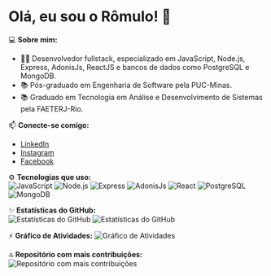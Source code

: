 # Olá, eu sou o Rômulo! 👋

💻 **Sobre mim:**  
- 🧑‍💻 Desenvolvedor fullstack, especializado em JavaScript, Node.js, Express, AdonisJs, ReactJS e bancos de dados como PostgreSQL e MongoDB.   
- 📚 Pós-graduado em Engenharia de Software pela PUC-Minas.  
- 📚 Graduado em Tecnologia em Análise e Desenvolvimento de Sistemas pela FAETERJ-Rio.  

📫 **Conecte-se comigo:**  
- [LinkedIn](https://www.linkedin.com/in/rômulo-reis-tavares-67b0bb86)
- [Instagram](https://www.instagram.com/romuloreistavares)
- [Facebook](https://www.facebook.com/romuloreistavares)
    
⚙️ **Tecnologias que uso:**  
![JavaScript](https://img.shields.io/badge/-JavaScript-333333?style=flat&logo=javascript)
![Node.js](https://img.shields.io/badge/-Node.js-333333?style=flat&logo=node.js)
![Express](https://img.shields.io/badge/-Express-333333?style=flat&logo=Express)
![AdonisJs](https://img.shields.io/badge/-AdonisJs-333333?style=flat&logo=AdonisJs)
![React](https://img.shields.io/badge/-React-333333?style=flat&logo=react)
![PostgreSQL](https://img.shields.io/badge/-PostgreSQL-333333?style=flat&logo=postgresql)
![MongoDB](https://img.shields.io/badge/-MongoDB-333333?style=flat&logo=mongodb)

✨ **Estatísticas do GitHub:**  
![Estatísticas do GitHub](https://github-readme-stats.vercel.app/api?username=Romulo-Reis&show_icons=true&theme=holi)
![Estatísticas do GitHub](https://github-readme-stats.vercel.app/api/top-langs/?username=Romulo-Reis&show_icons=true&theme=holi)

⚡ **Gráfico de Atividades:**
![Gráfico de Atividades](https://github-readme-activity-graph.vercel.app/graph?username=Romulo-Reis&show_icons=true&theme=react-dark)


🔝 **Repositório com mais contribuições:**
![Repositório com mais contribuições](https://github-contributor-stats.vercel.app/api?username=Romulo-Reis&limit=5&theme=holi&combine_all_yearly_contributions=true)
